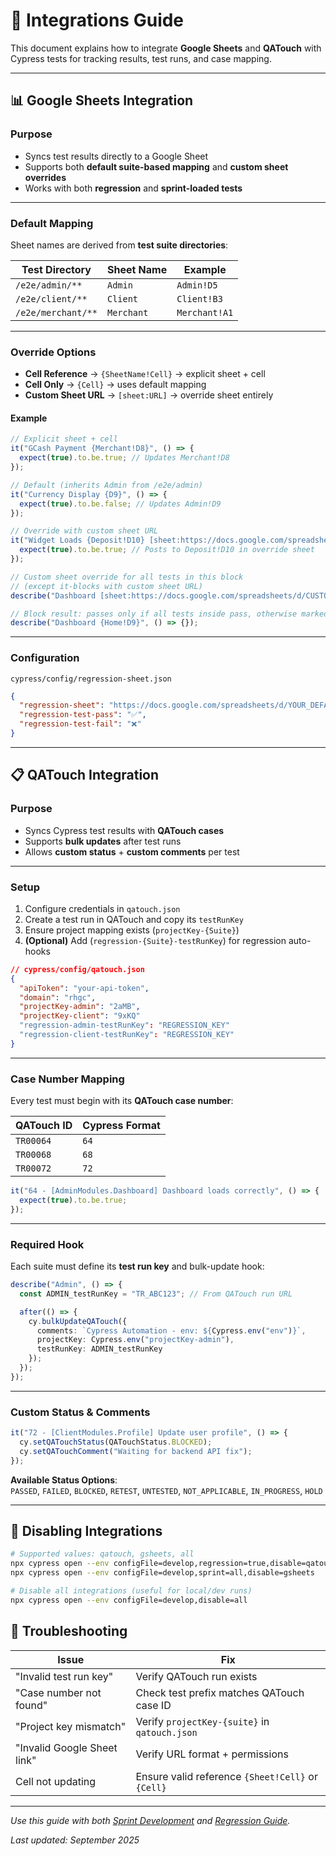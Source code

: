 # 🔗 Integrations Guide

This document explains how to integrate **Google Sheets** and **QATouch** with Cypress tests for tracking results, test runs, and case mapping.

---

## 📊 Google Sheets Integration

### Purpose
- Syncs test results directly to a Google Sheet  
- Supports both **default suite-based mapping** and **custom sheet overrides**  
- Works with both **regression** and **sprint-loaded tests**

---

### Default Mapping
Sheet names are derived from **test suite directories**:

| Test Directory      | Sheet Name | Example     |
| ------------------- | ---------- | ----------- |
| `/e2e/admin/**`     | `Admin`    | `Admin!D5`  |
| `/e2e/client/**`    | `Client`   | `Client!B3` |
| `/e2e/merchant/**`  | `Merchant` | `Merchant!A1` |

---

### Override Options
- **Cell Reference** → `{SheetName!Cell}` → explicit sheet + cell  
- **Cell Only** → `{Cell}` → uses default mapping  
- **Custom Sheet URL** → `[sheet:URL]` → override sheet entirely  

#### Example
```typescript
// Explicit sheet + cell
it("GCash Payment {Merchant!D8}", () => {
  expect(true).to.be.true; // Updates Merchant!D8
});

// Default (inherits Admin from /e2e/admin)
it("Currency Display {D9}", () => {
  expect(true).to.be.false; // Updates Admin!D9
});

// Override with custom sheet URL
it("Widget Loads {Deposit!D10} [sheet:https://docs.google.com/spreadsheets/d/CUSTOM_ID/]", () => {
  expect(true).to.be.true; // Posts to Deposit!D10 in override sheet
});

// Custom sheet override for all tests in this block
// (except it-blocks with custom sheet URL)
describe("Dashboard [sheet:https://docs.google.com/spreadsheets/d/CUSTOM_ID/]", () => {});

// Block result: passes only if all tests inside pass, otherwise marked failed
describe("Dashboard {Home!D9}", () => {});
```

---

### Configuration
`cypress/config/regression-sheet.json`
```json
{
  "regression-sheet": "https://docs.google.com/spreadsheets/d/YOUR_DEFAULT_SHEET_ID/",
  "regression-test-pass": "✅",
  "regression-test-fail": "❌"
}
```
---

## 📋 QATouch Integration

### Purpose
- Syncs Cypress test results with **QATouch cases**  
- Supports **bulk updates** after test runs  
- Allows **custom status** + **custom comments** per test  

---

### Setup
1. Configure credentials in `qatouch.json`  
2. Create a test run in QATouch and copy its `testRunKey`  
3. Ensure project mapping exists (`projectKey-{Suite}`)  
4. **(Optional)** Add (`regression-{Suite}-testRunKey`) for regression auto-hooks

```json
// cypress/config/qatouch.json
{
  "apiToken": "your-api-token",
  "domain": "rhgc",
  "projectKey-admin": "2aMB",
  "projectKey-client": "9xKQ"
  "regression-admin-testRunKey": "REGRESSION_KEY"
  "regression-client-testRunKey": "REGRESSION_KEY"
}
```

---

### Case Number Mapping
Every test must begin with its **QATouch case number**:

| QATouch ID | Cypress Format |
| ---------- | -------------- |
| `TR00064`  | `64`           |
| `TR00068`  | `68`           |
| `TR00072`  | `72`           |

```typescript
it("64 - [AdminModules.Dashboard] Dashboard loads correctly", () => {
  expect(true).to.be.true;
});
```

---

### Required Hook
Each suite must define its **test run key** and bulk-update hook:

```typescript
describe("Admin", () => {
  const ADMIN_testRunKey = "TR_ABC123"; // From QATouch run URL

  after(() => {
    cy.bulkUpdateQATouch({
      comments: `Cypress Automation - env: ${Cypress.env("env")}`,
      projectKey: Cypress.env("projectKey-admin"),
      testRunKey: ADMIN_testRunKey
    });
  });
});
```

---

### Custom Status & Comments
```typescript
it("72 - [ClientModules.Profile] Update user profile", () => {
  cy.setQATouchStatus(QATouchStatus.BLOCKED);
  cy.setQATouchComment("Waiting for backend API fix");
});
```

**Available Status Options**:  
`PASSED`, `FAILED`, `BLOCKED`, `RETEST`, `UNTESTED`, `NOT_APPLICABLE`, `IN_PROGRESS`, `HOLD`

---

## 🚫 Disabling Integrations
```bash
# Supported values: qatouch, gsheets, all
npx cypress open --env configFile=develop,regression=true,disable=qatouch
npx cypress open --env configFile=develop,sprint=all,disable=gsheets

# Disable all integrations (useful for local/dev runs)
npx cypress open --env configFile=develop,disable=all
```

## 🐞 Troubleshooting

| Issue                     | Fix |
| -------------------------- | --- |
| "Invalid test run key"     | Verify QATouch run exists |
| "Case number not found"    | Check test prefix matches QATouch case ID |
| "Project key mismatch"     | Verify `projectKey-{suite}` in `qatouch.json` |
| "Invalid Google Sheet link"| Verify URL format + permissions |
| Cell not updating          | Ensure valid reference `{Sheet!Cell}` or `{Cell}` |

---

*Use this guide with both [Sprint Development](./sprint.md) and [Regression Guide](./regression.md).*

*Last updated: September 2025*